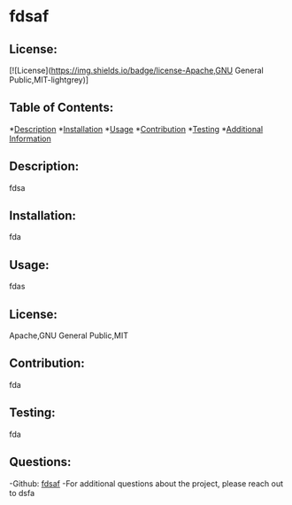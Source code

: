 # fdsaf

  ## License:
  [![License](https://img.shields.io/badge/license-Apache,GNU General Public,MIT-lightgrey)]

  ## Table of Contents:
  *[Description](#description)
  *[Installation](#installation)
  *[Usage](#usage)
  *[Contribution](#contribution)
  *[Testing](#testing)
  *[Additional Information](#additional-info)

  ## Description:
  fdsa

  ## Installation:
  fda

  ## Usage:
  fdas

  ## License:
  Apache,GNU General Public,MIT

  ## Contribution:
  fda

  ## Testing:
  fda

  ## Questions:
  -Github: [fdsaf](https://github.com/fdsaf)
  -For additional questions about the project, please reach out to dsfa

